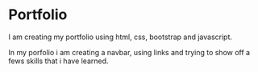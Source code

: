 # Portfolio

I am creating my portfolio using html, css, bootstrap and javascript.

In my porfolio i am creating a navbar, using links and trying to show off a fews skills that i have learned.

